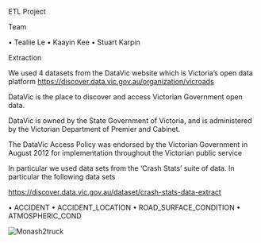 ETL Project 

Team

•	Tealiie Le
•	Kaayin Kee
•	Stuart Karpin



Extraction


We used 4 datasets from the DataVic website which is Victoria’s open data platform
https://discover.data.vic.gov.au/organization/vicroads

DataVic is the place to discover and access Victorian Government open data.

DataVic is owned by the State Government of Victoria, and is administered by the 
Victorian Department of Premier and Cabinet.

The DataVic Access Policy was endorsed by the Victorian Government in August 2012
for implementation throughout the Victorian public service

In particular we used data sets from the ‘Crash Stats’ suite of data. In particular
the following data sets

https://discover.data.vic.gov.au/dataset/crash-stats-data-extract

•	ACCIDENT •	ACCIDENT_LOCATION •	ROAD_SURFACE_CONDITION •	ATMOSPHERIC_COND


   ![Monash2truck](https://user-images.githubusercontent.com/78116599/117808725-9341b300-b2a0-11eb-8547-eb2b8e54eea5.jpg)
